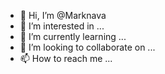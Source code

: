 - 👋 Hi, I’m @Marknava
- 👀 I’m interested in ...
- 🌱 I’m currently learning ...
- 💞️ I’m looking to collaborate on ...
- 📫 How to reach me ...

<!---
Marknava/Marknava is a ✨ special ✨ repository because its `README.md` (this file) appears on your GitHub profile.
You can click the Preview link to take a look at your changes.
--->
